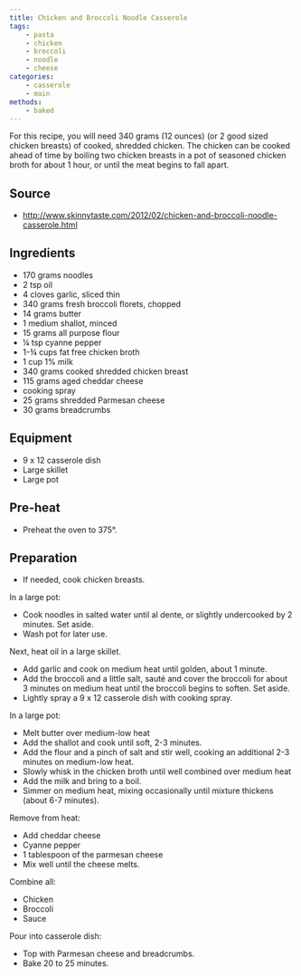 ```yaml
---
title: Chicken and Broccoli Noodle Casserole
tags:
    - pasta
    - chicken
    - broccoli
    - noodle
    - cheese
categories: 
    - casserole
    - main
methods:
    - baked
---
```

For this recipe, you will need 340 grams (12 ounces) (or 2 good sized
chicken breasts) of cooked, shredded chicken. The chicken can be cooked
ahead of time by boiling two chicken breasts in a pot of seasoned
chicken broth for about 1 hour, or until the meat begins to fall apart.

## Source

-   http://www.skinnytaste.com/2012/02/chicken-and-broccoli-noodle-casserole.html

## Ingredients

-   170 grams noodles
-   2 tsp oil
-   4 cloves garlic, sliced thin
-   340 grams fresh broccoli florets, chopped
-   14 grams butter
-   1 medium shallot, minced
-   15 grams all purpose flour
-   ¼ tsp cyanne pepper
-   1-¾ cups fat free chicken broth
-   1 cup 1% milk
-   340 grams cooked shredded chicken breast
-   115 grams aged cheddar cheese
-   cooking spray
-   25 grams shredded Parmesan cheese
-   30 grams breadcrumbs

## Equipment

-   9 x 12 casserole dish
-   Large skillet
-   Large pot

## Pre-heat

-   Preheat the oven to 375°.

## Preparation

-   If needed, cook chicken breasts.

In a large pot:

-   Cook noodles in salted water until al dente, or slightly undercooked
    by 2 minutes. Set aside.
-   Wash pot for later use.

Next, heat oil in a large skillet.

-   Add garlic and cook on medium heat until golden, about 1 minute.
-   Add the broccoli and a little salt, sauté and cover the broccoli for
    about 3 minutes on medium heat until the broccoli begins to soften.
    Set aside.
-   Lightly spray a 9 x 12 casserole dish with cooking spray.

In a large pot:

-   Melt butter over medium-low heat
-   Add the shallot and cook until soft, 2-3 minutes.
-   Add the flour and a pinch of salt and stir well, cooking an
    additional 2-3 minutes on medium-low heat.
-   Slowly whisk in the chicken broth until well combined over medium
    heat
-   Add the milk and bring to a boil.
-   Simmer on medium heat, mixing occasionally until mixture thickens
    (about 6-7 minutes).

Remove from heat:

-   Add cheddar cheese
-   Cyanne pepper
-   1 tablespoon of the parmesan cheese
-   Mix well until the cheese melts.

Combine all:

-   Chicken
-   Broccoli
-   Sauce

Pour into casserole dish:

-   Top with Parmesan cheese and breadcrumbs.
-   Bake 20 to 25 minutes.
